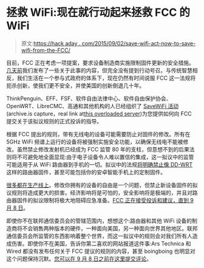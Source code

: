 # 拯救 WiFi:现在就行动起来拯救 FCC 的 WiFi

> 原文:[https://hack aday . com/2015/09/02/save-wifi-act-now-to-save-wifi-from-the-FCC/](https://hackaday.com/2015/09/02/save-wifi-act-now-to-save-wifi-from-the-fcc/)

目前，FCC 正在考虑一项提案，要求设备制造商实施限制固件更新的安全措施。[几天前](http://wp.me/pk3lN-HKb)我们发布了一些关于此事的内容，但完全没有提到行动号召。与传统智慧相反，我们生活在一个参与式政府的体系下，现在仍然有时间说服 FCC 这一法规将扼杀创新，使我们更不安全，并使美国的创新倒退几十年。

ThinkPenguin、EFF、FSF、软件自由法律中心、软件自由保护协会、OpenWRT、LibreCMC、高通和其他机构的人已经组织了 [SaveWiFi 活动](http://archive.is/tGCkU) (archive.is capture，real link at[this overloaded server](https://libreplanet.org/wiki/Save_WiFi/Individual_Comments))为您提供如何向 FCC 提交关于该拟议规则的正式投诉的指导。

根据 FCC 提出的规则，带有无线电的设备可能需要防止对固件的修改。所有在 5GHz WiFi 频谱上运行的设备将被强制实施安全功能，以确保无线电不能被修改。虽然禁止修改发射机已经成为 FCC 监管 80 年的支柱，但意想不到的后果法则将不可避免地全面显现:由于电子设备令人难以置信的集成，这一拟议中的监管可能适用于从 WiFi 路由器到手机的一切。拟议中的法规[将明确禁止像 DD-WRT](https://apps.fcc.gov/kdb/GetAttachment.html?id=1UiSJRK869RsyQddPi5hpw%3D%3D&desc=594280%20D02%20U-NII%20Device%20Security%20v01r02&tracking_number=39498) 这样的路由器固件，甚至可能包括你的安卓智能手机上的定制固件。

[很多都在生产线上](https://archive.is/Hf46i)。修改你拥有的设备的自由是一个问题，但禁止新设备固件的拟议规则将造成更大的损害。经济影响将是可怕的，安全影响将是极端的，并且对路由器固件的拟议限制将极大地阻碍应急准备。[FCC 正在接受投诉和建议，直到 9 月 8 日](https://www.federalregister.gov/articles/2015/08/06/2015-18402/equipment-authorization-and-electronic-labeling-for-wireless-devices)。

即使你不在联邦通信委员会的管辖范围内，想想这个:路由器和其他 WiFi 设备的制造商将不会销售两种版本的硬件，一种面向美国，另一种面向世界其他地区。联邦通信委员会所监管的东西影响着整个世界，而这一拟议中的规则会对我们所有人造成伤害。即使你不在美国，告诉你第二喜欢的网站报道这件事:Ars Technica 和 Wired 都没有发布任何关于 FCC 提议的规则的内容，甚至 boingboing 也明显对这个问题保持沉默。[您可以在 9 月 8 日之前在这里提交评论](https://www.federalregister.gov/articles/2015/08/06/2015-18402/equipment-authorization-and-electronic-labeling-for-wireless-devices)。